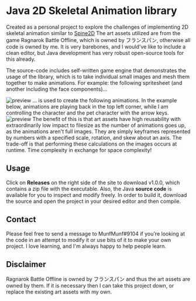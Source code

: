 
# Java 2D Skeletal Animation library
Created as a personal project to explore the challenges of implementing 2D skeletal animation similar to [Spine2D](http://esotericsoftware.com/spine-demos) The art assets utilized are from the game Ragnarok Battle Offline, which is owned by フランスパン, otherwise all code is owned by me. It is very barebones, and I would've like to include a clean editor, but Java development has very robust open-source tools for this already. 

The source-code includes self-written game engine that demonstrates the usage of the library, which is to take individual small images and mesh them together to make animations. For example: the following spritesheet (and another including the face components)...

![preview](https://user-images.githubusercontent.com/110074141/214950221-67784245-e299-4cae-94b9-68f3682c2964.png)
... is used to create the following animations. In the example below, animations are playing back in the top left corner, while I am controlling the character and the pet character with the arrow keys.
![preview](https://user-images.githubusercontent.com/110074141/214951140-1c9a56f0-088c-4423-a1b8-babe3afac0f8.gif)
The benefit of this is that art assets have high reusability with extraordinarily low impact to filesize as the number of animations goes up, as the animations aren't full images. They are simply keyframes represented by numbers with a specified scale, rotation, and skew about an axis. The trade-off is that performing these calculations on the images occurs at runtime. Time complexity in exchange for space complexity!

## Usage
Click on **Releases** on the right side of the site to download v1.0.0, which contains a zip file with the executable. Also, the Java **source code** is available for you to inspect and modify freely. In order to build it, download the source and open the project in your desired editor and then compile.
## Contact
Please feel free to send a message to MunfMunf#9104 if you're looking at the code in an attempt to modify it or use bits of it to make your own project. I love learning, and I'm always happy to help people learn.

## Disclaimer
Ragnarok Battle Offline is owned by フランスパン and thus the art assets are owned by them. If it is necessary then I can take this project down, or replace the existing art assets with my own.
